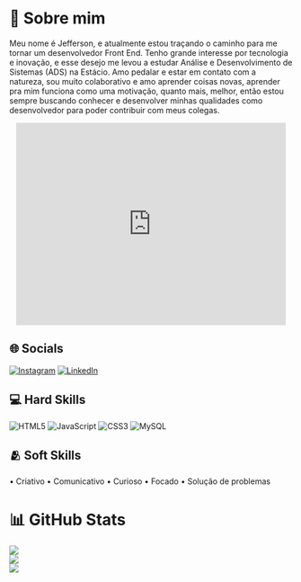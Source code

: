 # 💫 Sobre mim
Meu nome é Jefferson, e atualmente estou traçando o caminho para me tornar um desenvolvedor Front End. Tenho grande interesse por tecnologia e inovação, e esse desejo me levou a estudar Análise e Desenvolvimento de Sistemas (ADS) na Estácio. Amo pedalar e estar em contato com a natureza, sou muito colaborativo e amo aprender coisas novas, aprender pra mim funciona como uma motivação, quanto mais, melhor, então estou sempre buscando conhecer e desenvolver minhas qualidades como desenvolvedor para poder contribuir com meus colegas.

<div id="header" align="center">
  <iframe src="https://giphy.com/embed/qgQUggAC3Pfv687qPC" width="480" height="360" style="" frameBorder="0" class="giphy-embed" allowFullScreen></iframe>
</div>

## 🌐 Socials
[![Instagram](https://img.shields.io/badge/Instagram-%23E4405F.svg?logo=Instagram&logoColor=white)](https://instagram.com/allanj.dev) [![LinkedIn](https://img.shields.io/badge/LinkedIn-%230077B5.svg?logo=linkedin&logoColor=white)](https://linkedin.com/in/jefferson-allan-5824b22b6) 

## 💻 Hard Skills
![HTML5](https://img.shields.io/badge/html5-%23E34F26.svg?style=for-the-badge&logo=html5&logoColor=white) ![JavaScript](https://img.shields.io/badge/javascript-%23323330.svg?style=for-the-badge&logo=javascript&logoColor=%ffff00) ![CSS3](https://img.shields.io/badge/css3-%231572B6.svg?style=for-the-badge&logo=css3&logoColor=white) ![MySQL](https://img.shields.io/badge/mysql-4479A1.svg?style=for-the-badge&logo=mysql&logoColor=white)

## 🫂 Soft Skills
• Criativo
• Comunicativo
• Curioso
• Focado
• Solução de problemas

# 📊 GitHub Stats
![](https://github-readme-stats.vercel.app/api?username=Allanjdev&theme=react&hide_border=false&include_all_commits=true&count_private=true)<br/>
![](https://github-readme-streak-stats.herokuapp.com/?user=Allanjdev&theme=react&hide_border=false)<br/>
![](https://github-readme-stats.vercel.app/api/top-langs/?username=Allanjdev&theme=react&hide_border=false&include_all_commits=true&count_private=true&layout=compact)


